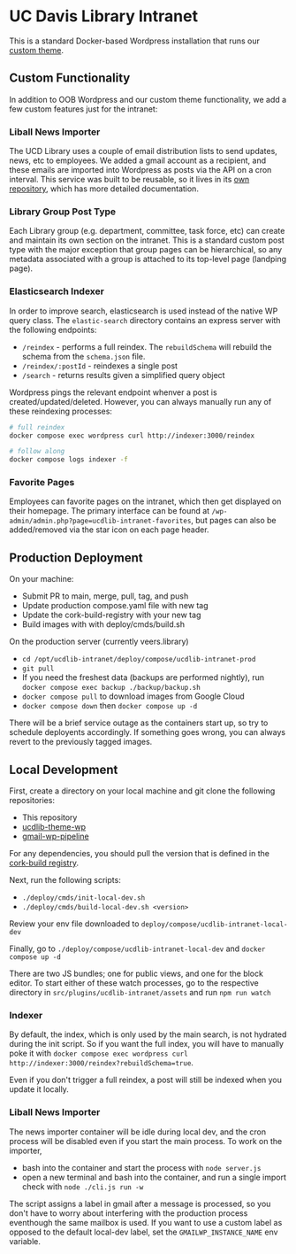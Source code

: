 # UC Davis Library Intranet

This is a standard Docker-based Wordpress installation that runs our [custom theme](https://github.com/UCDavisLibrary/ucdlib-theme-wp).

## Custom Functionality
In addition to OOB Wordpress and our custom theme functionality, we add a few custom features just for the intranet:

### Liball News Importer
The UCD Library uses a couple of email distribution lists to send updates, news, etc to employees. We added a gmail account as a recipient, and these emails are imported into Wordpress as posts via the API on a cron interval. This service was built to be reusable, so it lives in its [own repository](https://github.com/UCDavisLibrary/gmail-wp-pipeline), which has more detailed documentation.

### Library Group Post Type
Each Library group (e.g. department, committee, task force, etc) can create and maintain its own section on the intranet. This is a standard custom post type with the major exception that group pages can be hierarchical, so any metadata associated with a group is attached to its top-level page (landping page).

### Elasticsearch Indexer
In order to improve search, elasticsearch is used instead of the native WP query class. The `elastic-search` directory contains an express server with the following endpoints:
- `/reindex` - performs a full reindex. The `rebuildSchema` will rebuild the schema from the `schema.json` file.
- `/reindex/:postId` - reindexes a single post
- `/search` - returns results given a simplified query object

Wordpress pings the relevant endpoint whenver a post is created/updated/deleted. However, you can always manually run any of these reindexing processes:
```sh
# full reindex
docker compose exec wordpress curl http://indexer:3000/reindex

# follow along
docker compose logs indexer -f
```

### Favorite Pages
Employees can favorite pages on the intranet, which then get displayed on their homepage. The primary interface can be found at `/wp-admin/admin.php?page=ucdlib-intranet-favorites`, but pages can also be added/removed via the star icon on each page header.

## Production Deployment

On your machine:
- Submit PR to main, merge, pull, tag, and push
- Update production compose.yaml file with new tag
- Update the cork-build-registry with your new tag
- Build images with with deploy/cmds/build.sh <tag>

On the production server (currently veers.library)

- `cd /opt/ucdlib-intranet/deploy/compose/ucdlib-intranet-prod`
- `git pull`
- If you need the freshest data (backups are performed nightly), run `docker compose exec backup ./backup/backup.sh`
- `docker compose pull` to download images from Google Cloud
- `docker compose down` then `docker compose up -d`

There will be a brief service outage as the containers start up, so try to schedule deployents accordingly. If something goes wrong, you can always revert to the previously tagged images.

## Local Development

First, create a directory on your local machine and git clone the following repositories:
- This repository
- [ucdlib-theme-wp](https://github.com/UCDavisLibrary/ucdlib-theme-wp)
- [gmail-wp-pipeline](https://github.com/UCDavisLibrary/gmail-wp-pipeline)

For any dependencies, you should pull the version that is defined in the [cork-build registry](https://github.com/ucd-library/cork-build-registry/blob/main/repositories/ucdlib-intranet.json).

Next, run the following scripts:
-  `./deploy/cmds/init-local-dev.sh`
-  `./deploy/cmds/build-local-dev.sh <version>`

Review your env file downloaded to `deploy/compose/ucdlib-intranet-local-dev`

Finally, go to `./deploy/compose/ucdlib-intranet-local-dev` and `docker compose up -d`

There are two JS bundles; one for public views, and one for the block editor. To start either of these watch processes, go to the respective directory in `src/plugins/ucdlib-intranet/assets` and run `npm run watch`

### Indexer
By default, the index, which is only used by the main search, is not hydrated during the init script. So if you want the full index, you will have to manually poke it with `docker compose exec wordpress curl http://indexer:3000/reindex?rebuildSchema=true`. 

Even if you don't trigger a full reindex, a post will still be indexed when you update it locally.

### Liball News Importer
The news importer container will be idle during local dev, and the cron process will be disabled even if you start the main process. To work on the importer, 
- bash into the container and start the process with `node server.js`
- open a new terminal and bash into the container, and run a single import check with `node ./cli.js run -w`

The script assigns a label in gmail after a message is processed, so you don't have to worry about interfering with the production process eventhough the same mailbox is used. If you want to use a custom label as opposed to the default local-dev label, set the `GMAILWP_INSTANCE_NAME` env variable.

